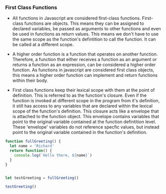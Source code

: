 ### First Class Functions

* All functions in Javascript are considered first-class functions. First-class functions are objects. This means they can be assigned to declared variables, be passed as arguments to other functions and even be used in functions as return values. This means we don't have to use the same scope as the function's defintition to call the function. It can be called at a different scope.

* A higher order function is a function that operates on another function. Therefore, a function that either receives a function as an argument or returns a function as an expression, can be considered a higher order function. As functions in javascript are considered first class objects, this means a higher order function can implement and  return functions within their body. 

* First class functions keep their lexical scope with them at the point of definition. This is referred to as the function's closure. Even if the function is invoked at different scope in the program from it's definition, it still has access to any variables that are declared within the lexical scope of the function's definition. This closure acts like a envelope that is attached to the function object. This envelope contains variables that point to the original variable contained at the function defintition level. These 'envelope' variables do not reference specfic values, but instead point to the original variable contained in the function's definition.

```js
function fullGreeting() {
  let name = 'Richard'
  return function() {
    console.log(`Hello there, ${name}`)
  }
}


let testGreeting = fullGreeting()

testGreeting()
```
